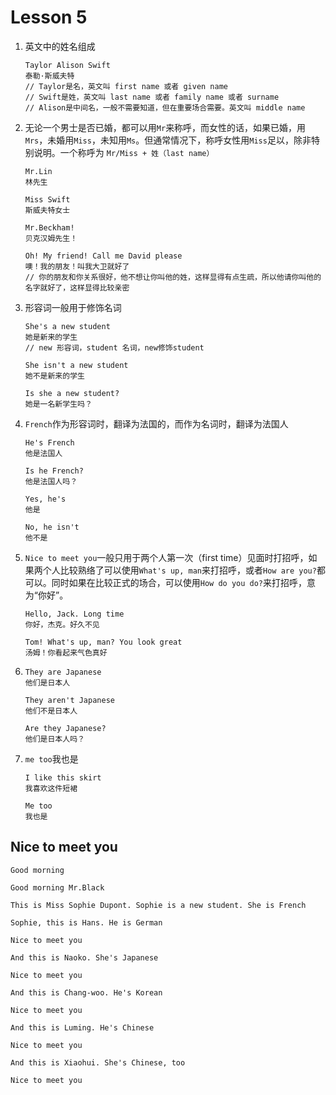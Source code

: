 # Lesson 5

1. 英文中的姓名组成

   ```
   Taylor Alison Swift
   泰勒·斯威夫特
   // Taylor是名，英文叫 first name 或者 given name
   // Swift是姓，英文叫 last name 或者 family name 或者 surname
   // Alison是中间名，一般不需要知道，但在重要场合需要。英文叫 middle name
   ```

2. 无论一个男士是否已婚，都可以用`Mr`来称呼，而女性的话，如果已婚，用`Mrs`，未婚用`Miss`，未知用`Ms`。但通常情况下，称呼女性用`Miss`足以，除非特别说明。一个称呼为 `Mr/Miss + 姓（last name）`

   ```
   Mr.Lin
   林先生

   Miss Swift
   斯威夫特女士

   Mr.Beckham!
   贝克汉姆先生！

   Oh! My friend! Call me David please
   噢！我的朋友！叫我大卫就好了
   // 你的朋友和你关系很好，他不想让你叫他的姓，这样显得有点生疏，所以他请你叫他的名字就好了，这样显得比较亲密
   ```

3. 形容词一般用于修饰名词

   ```
   She's a new student
   她是新来的学生
   // new 形容词，student 名词，new修饰student

   She isn't a new student
   她不是新来的学生

   Is she a new student?
   她是一名新学生吗？
   ```

4. `French`作为形容词时，翻译为法国的，而作为名词时，翻译为法国人

   ```
   He's French
   他是法国人

   Is he French?
   他是法国人吗？

   Yes, he's
   他是

   No, he isn't
   他不是
   ```

5. `Nice to meet you`一般只用于两个人第一次（first time）见面时打招呼，如果两个人比较熟络了可以使用`What's up, man`来打招呼，或者`How are you?`都可以。同时如果在比较正式的场合，可以使用`How do you do?`来打招呼，意为“你好”。

   ```
   Hello, Jack. Long time
   你好，杰克。好久不见

   Tom! What's up, man? You look great
   汤姆！你看起来气色真好
   ```

6. ```
   They are Japanese
   他们是日本人

   They aren't Japanese
   他们不是日本人

   Are they Japanese?
   他们是日本人吗？
   ```

7. `me too`我也是

   ```
   I like this skirt
   我喜欢这件短裙

   Me too
   我也是
   ```

## Nice to meet you

```
Good morning

Good morning Mr.Black

This is Miss Sophie Dupont. Sophie is a new student. She is French

Sophie, this is Hans. He is German

Nice to meet you

And this is Naoko. She's Japanese

Nice to meet you

And this is Chang-woo. He's Korean

Nice to meet you

And this is Luming. He's Chinese

Nice to meet you

And this is Xiaohui. She's Chinese, too

Nice to meet you
```

